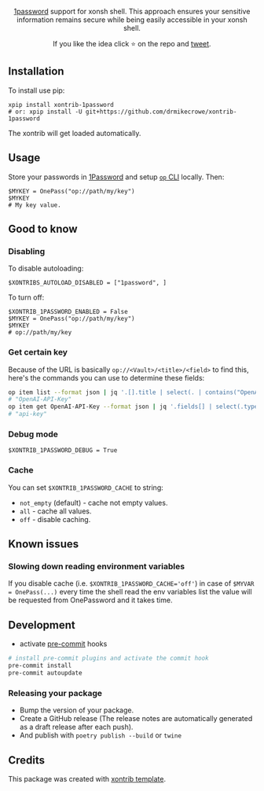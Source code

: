 <p align="center">
<a href="https://1password.com/">1password</a> support for xonsh shell. This approach ensures your sensitive information remains secure while being easily accessible in your xonsh shell.
</p>

<p align="center">
If you like the idea click ⭐ on the repo and <a href="https://twitter.com/intent/tweet?text=Nice%20xontrib%20for%20the%20xonsh%20shell!&url=https://github.com/drmikecrowe/xontrib-1password" target="_blank">tweet</a>.
</p>

## Installation

To install use pip:

```xsh
xpip install xontrib-1password
# or: xpip install -U git+https://github.com/drmikecrowe/xontrib-1password
```

The xontrib will get loaded automatically.

## Usage

Store your passwords in [1Password](https://1password.com/) and setup [`op` CLI](https://developer.1password.com/docs/cli/) locally.
Then:
```xsh
$MYKEY = OnePass("op://path/my/key")
$MYKEY
# My key value.
```

## Good to know

### Disabling

To disable autoloading:
```xsh
$XONTRIBS_AUTOLOAD_DISABLED = ["1password", ]
```
To turn off:
```xsh
$XONTRIB_1PASSWORD_ENABLED = False
$MYKEY = OnePass("op://path/my/key")
$MYKEY
# op://path/my/key
```

### Get certain key

Because of the URL is basically `op://<Vault>/<title>/<field>` to find this, here's the commands you can use to determine these fields:

```sh
op item list --format json | jq '.[].title | select(. | contains("OpenAI"))' 
# "OpenAI-API-Key"
op item get OpenAI-API-Key --format json | jq '.fields[] | select(.type == "CONCEALED") | .label'
# "api-key"
```

### Debug mode

```xsh
$XONTRIB_1PASSWORD_DEBUG = True
```

### Cache

You can set `$XONTRIB_1PASSWORD_CACHE` to string:
* `not_empty` (default) - cache not empty values.
* `all` - cache all values.
* `off` - disable caching.
  
## Known issues

### Slowing down reading environment variables

If you disable cache (i.e. `$XONTRIB_1PASSWORD_CACHE='off'`) in case of `$MYVAR = OnePass(...)` every time the shell read the env variables list the value will be requested from OnePassword and it takes time.

## Development

- activate [pre-commit](https://github.com/pre-commit/pre-commit) hooks
```sh
# install pre-commit plugins and activate the commit hook
pre-commit install
pre-commit autoupdate
```

### Releasing your package

- Bump the version of your package.
- Create a GitHub release (The release notes are automatically generated as a draft release after each push).
- And publish with `poetry publish --build` or `twine`

## Credits

This package was created with [xontrib template](https://github.com/xonsh/xontrib-template).

